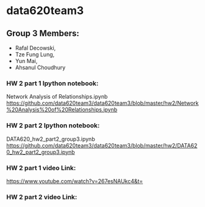 # data620team3
## Group 3 Members:
- Rafal Decowski, 
- Tze Fung Lung, 
- Yun Mai, 
- Ahsanul Choudhury

### HW 2 part 1 Ipython notebook:
Network Analysis of Relationships.ipynb
https://github.com/data620team3/data620team3/blob/master/hw2/Network%20Analysis%20of%20Relationships.ipynb
### HW 2 part 2 Ipython notebook:
DATA620_hw2_part2_group3.ipynb
https://github.com/data620team3/data620team3/blob/master/hw2/DATA620_hw2_part2_group3.ipynb
### HW 2 part 1 video Link:
https://www.youtube.com/watch?v=267esNAUkc4&t=
### HW 2 part 2 video Link:
